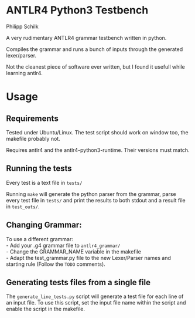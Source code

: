 # ANTLR4 Python3 Testbench
Philipp Schilk

A very rudimentary ANTLR4 grammar testbench written in python.

Compiles the grammar and runs a bunch of inputs through the generated lexer/parser.

Not the cleanest piece of software ever written, but I found it usefull while learning antlr4.

# Usage

## Requirements

Tested under Ubuntu/Linux. The test script should work on window too, the makefile probably not.

Requires antlr4 and the antlr4-python3-runtime. Their versions must match.

## Running the tests
Every test is a text file in `tests/`

Running `make` will generate the python parser from the grammar, parse every 
test file in `tests/` and print the results to both stdout and a result file in `test_outs/`.

## Changing Grammar:
To use a different grammar:  
    - Add your .g4 grammar file to `antlr4_grammar/`  
    - Change the GRAMMAR_NAME variable in the makefile  
    - Adapt the test_grammar.py file to the new Lexer/Parser names and starting rule (Follow the `TODO` comments).  

## Generating tests files from a single file
The `generate_line_tests.py` script will generate a test file for each line of an input file.
To use this script, set the input file name within the script and enable the script in the makefile.
